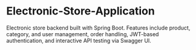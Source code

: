# Electronic-Store-Application
Electronic store backend built with Spring Boot. Features include product, category, and user management, order handling, JWT-based authentication, and interactive API testing via Swagger UI.
